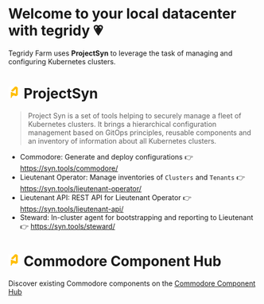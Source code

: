 # Welcome to your local datacenter with tegridy 💗

Tegridy Farm uses **ProjectSyn** to leverage the task of managing and configuring Kubernetes clusters.

# ![ProjectSyn Logo](/assets/syn_24px.png) ProjectSyn

> Project Syn is a set of tools helping to securely manage a fleet of Kubernetes clusters.
> It brings a hierarchical configuration management based on GitOps principles, reusable components and an inventory of information about all Kubernetes clusters.

* Commodore: Generate and deploy configurations 👉 https://syn.tools/commodore/
* Lieutenant Operator: Manage inventories of `Clusters` and `Tenants` 👉 https://syn.tools/lieutenant-operator/
* Lieutenant API: REST API for Lieutenant Operator 👉 https://syn.tools/lieutenant-api/
* Steward: In-cluster agent for bootstrapping and reporting to Lieutenant 👉 https://syn.tools/steward/

# ![ProjectSyn Logo](/assets/syn_24px.png) Commodore Component Hub

Discover existing Commodore components on the [Commodore Component Hub](https://hub.syn.tools/)
